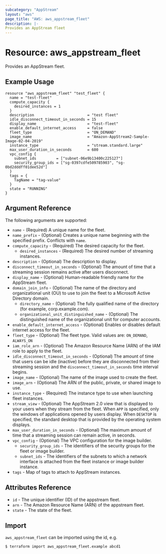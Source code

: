 ```yaml
---
subcategory: "AppStream"
layout: "aws"
page_title: "AWS: aws_appstream_fleet"
description: |-
Provides an AppStream fleet
---
```


# Resource: aws_appstream_fleet

Provides an AppStream fleet.

## Example Usage

```hcl
resource "aws_appstream_fleet" "test_fleet" {
  name = "test-fleet"
  compute_capacity {
    desired_instances = 1
  }
  description                        = "test fleet"
  idle_disconnect_timeout_in_seconds = 15
  display_name                       = "test-fleet"
  enable_default_internet_access     = false
  fleet_type                         = "ON_DEMAND"
  image_name                         = "Amazon-AppStream2-Sample-Image-02-04-2019"
  instance_type                      = "stream.standard.large"
  max_user_duration_in_seconds       = 600
  vpc_config {
    subnet_ids         = ["subnet-06e9b13400c225127"]
    security_group_ids = ["sg-0397cdfe509785903", "sg-0bd2dddff01dee52d"]
  }
  tags = {
    TagName = "tag-value"
  }
  state = "RUNNING"
}
```

## Argument Reference

The following arguments are supported:

* `name` - (Required) A unique name for the fleet.
* `name_prefix` -  (Optional) Creates a unique name beginning with the specified prefix. Conflicts with `name`.
* `compute_capacity` - (Required) The desired capacity for the fleet.
  * `desired_instances` - (Required) The desired number of streaming instances.
* `description` - (Optional) The description to display.
* `disconnect_timeout_in_seconds` - (Optional) The amount of time that a streaming session remains active after users disconnect.
* `display_name` - (Optional) Human-readable friendly name for the AppStream fleet.
* `domain_join_info` - (Optional) The name of the directory and organizational unit (OU) to use to join the fleet to a Microsoft Active Directory domain.
  * `directory_name` - (Optional) The fully qualified name of the directory (for example, corp.example.com).
  * `organizational_unit_distinguished_name` - (Optional) The distinguished name of the organizational unit for computer accounts.
* `enable_default_internet_access` - (Optional) Enables or disables default internet access for the fleet.
* `fleet_type` - (Optional) The fleet type. Valid values are: `ON_DEMAND`, `ALWAYS_ON`
* `iam_role_arn` - (Optional) The Amazon Resource Name (ARN) of the IAM role to apply to the fleet.
* `idle_disconnect_timeout_in_seconds` - (Optional) The amount of time that users can be idle (inactive) before they are disconnected from their streaming session and the `disconnect_timeout_in_seconds` time interval begins.
* `image_name` - (Optional) The name of the image used to create the fleet.
* `image_arn` - (Optional) The ARN of the public, private, or shared image to use.
* `instance_type` - (Required) The instance type to use when launching fleet instances.
* `stream_view` - (Optional) The AppStream 2.0 view that is displayed to your users when they stream from the fleet. When `APP` is specified, only the windows of applications opened by users display. When `DESKTOP` is specified, the standard desktop that is provided by the operating system displays.
* `max_user_duration_in_seconds` - (Optional) The maximum amount of time that a streaming session can remain active, in seconds.
* `vpc_config` - (Optional) The VPC configuration for the image builder.
  * `security_group_ids` - The identifiers of the security groups for the fleet or image builder.
  * `subnet_ids` - The identifiers of the subnets to which a network interface is attached from the fleet instance or image builder instance.
* `tags` - Map of tags to attach to AppStream instances.

## Attributes Reference

* `id` - The unique identifier (ID) of the appstream fleet.
* `arn` - The Amazon Resource Name (ARN) of the appstream fleet.
* `state` - The state of the fleet.

## Import

`aws_appstream_fleet` can be imported using the id, e.g.

```
$ terraform import aws_appstream_fleet.example abcd1
```
